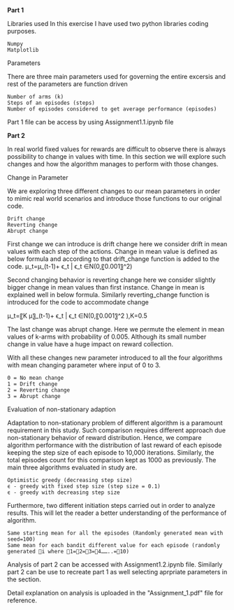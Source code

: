 **Part 1**

Libraries used
In this exercise I have used two python libraries coding purposes.

	Numpy
	Matplotlib
Parameters

There are three main parameters used for governing the entire excersis and rest of the parameters are function driven

	Number of arms (k)
	Steps of an episodes (steps)
	Number of episodes considered to get average performance (episodes)

Part 1 file can be access by using Assignment1.1.ipynb file

**Part 2**

In real world fixed values for rewards are difficult to observe there is always possibility to change in values with time. In this section we will explore such changes and how the algorithm manages to perform with those changes.

Change in Parameter

We are exploring three different changes to our mean parameters in order to mimic real world scenarios and introduce those functions to our original code.

	Drift change
	Reverting change
	Abrupt change
 
First change we can introduce is drift change here we consider drift in mean values with each step of the actions. Change in mean value is defined as below formula and according to that drift_change function is added to the code.
μ_t=μ_(t-1)+ ϵ_t  | ϵ_t  ∈N(0,〖0.001〗^2)

Second changing behavior is reverting change here we consider slightly bigger change in mean values than first instance. Change in mean is explained well in below formula. Similarly reverting_change function is introduced for the code to accommodate change

μ_t=〖K μ〗_(t-1)+ ϵ_t  | ϵ_t  ∈N(0,〖0.001〗^2 ),K=0.5

The last change was abrupt change. Here we permute the element in mean values of k-arms with probability of 0.005. Although its small number change in value have a huge impact on reward collection.

With all these changes new parameter introduced to all the four algorithms with mean changing parameter where input of 0 to 3.

	0 = No mean change
	1 = Drift change
	2 = Reverting change
	3 = Abrupt change
 
Evaluation of non-stationary adaption

Adaptation to non-stationary problem of different algorithm is a paramount requirement in this study. Such comparison requires different approach due non-stationary behavior of reward distribution. Hence, we compare algorithm performance with the distribution of last reward of each episode keeping the step size of each episode to 10,000 iterations. Similarly, the total episodes count for this comparison kept as 1000 as previously. The main three algorithms evaluated in study are.

	Optimistic greedy (decreasing step size)
	ϵ - greedy with fixed step size (step size = 0.1)
	ϵ - greedy with decreasing step size

Furthermore, two different initiation steps carried out in order to analyze results. This will let the reader a better understanding of the performance of algorithm.

	Same starting mean for all the episodes (Randomly generated mean with seed=100)
	Same mean for each bandit different value for each episode (randomly generated i where 1=2=3=4……..=10)
 

Analysis of part 2 can be accessed with Assignment1.2.ipynb file. Similarly part 2 can be use to recreate part 1 as well selecting aprpriate parameters in the section.


Detail explanation on analysis is uploaded in the "Assignment_1.pdf" file for reference.
